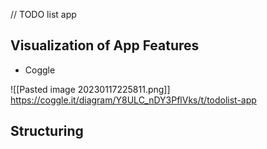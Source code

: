 // TODO list app

## Visualization of App Features 
- Coggle

![[Pasted image 20230117225811.png]]
https://coggle.it/diagram/Y8ULC_nDY3PflVks/t/todolist-app


## Structuring
